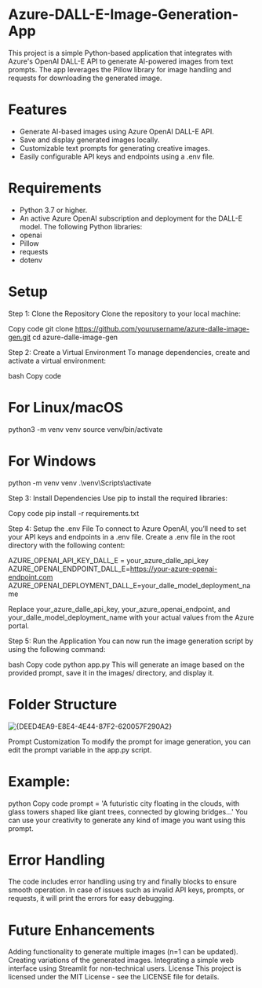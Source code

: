 # Azure-DALL-E-Image-Generation-App

This project is a simple Python-based application that integrates with Azure's OpenAI DALL-E API to generate AI-powered images from text prompts. The app leverages the Pillow library for image handling and requests for downloading the generated image.

# Features
- Generate AI-based images using Azure OpenAI DALL-E API.
- Save and display generated images locally.
- Customizable text prompts for generating creative images.
- Easily configurable API keys and endpoints using a .env file.

# Requirements
- Python 3.7 or higher.
- An active Azure OpenAI subscription and deployment for the DALL-E model.
The following Python libraries:
- openai
- Pillow
- requests
- dotenv

# Setup
Step 1: Clone the Repository
Clone the repository to your local machine:

Copy code
git clone https://github.com/yourusername/azure-dalle-image-gen.git
cd azure-dalle-image-gen

Step 2: Create a Virtual Environment
To manage dependencies, create and activate a virtual environment:

bash
Copy code
# For Linux/macOS
python3 -m venv venv
source venv/bin/activate

# For Windows
python -m venv venv
.\venv\Scripts\activate

Step 3: Install Dependencies
Use pip to install the required libraries:

Copy code
pip install -r requirements.txt

Step 4: Setup the .env File
To connect to Azure OpenAI, you’ll need to set your API keys and endpoints in a .env file. Create a .env file in the root directory with the following content:

AZURE_OPENAI_API_KEY_DALL_E = your_azure_dalle_api_key
AZURE_OPENAI_ENDPOINT_DALL_E=https://your-azure-openai-endpoint.com
AZURE_OPENAI_DEPLOYMENT_DALL_E=your_dalle_model_deployment_name

Replace your_azure_dalle_api_key, your_azure_openai_endpoint, and your_dalle_model_deployment_name with your actual values from the Azure portal.

Step 5: Run the Application
You can now run the image generation script by using the following command:

bash
Copy code
python app.py
This will generate an image based on the provided prompt, save it in the images/ directory, and display it.

# Folder Structure
  ![{DEED4EA9-E8E4-4E44-87F2-620057F290A2}](https://github.com/user-attachments/assets/781208ab-5eb4-4f9b-b6ac-ef5ba88c1592)

Prompt Customization
To modify the prompt for image generation, you can edit the prompt variable in the app.py script.

# Example:

python
Copy code
prompt = 'A futuristic city floating in the clouds, with glass towers shaped like giant trees, connected by glowing bridges...'
You can use your creativity to generate any kind of image you want using this prompt.

# Error Handling
The code includes error handling using try and finally blocks to ensure smooth operation. In case of issues such as invalid API keys, prompts, or requests, it will print the errors for easy debugging.

# Future Enhancements
Adding functionality to generate multiple images (n=1 can be updated).
Creating variations of the generated images.
Integrating a simple web interface using Streamlit for non-technical users.
License
This project is licensed under the MIT License - see the LICENSE file for details.

